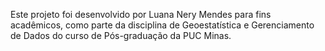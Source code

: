 Este projeto foi desenvolvido por Luana Nery Mendes para fins acadêmicos, como parte da disciplina de Geoestatística e Gerenciamento de Dados do curso de Pós-graduação da PUC Minas.
